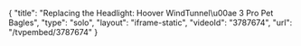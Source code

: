 {
    "title": "Replacing the Headlight: Hoover WindTunnel\u00ae 3 Pro Pet Bagles",
    "type": "solo",
    "layout": "iframe-static",
    "videoId": "3787674",
    "url": "\/tvpembed\/3787674"
}